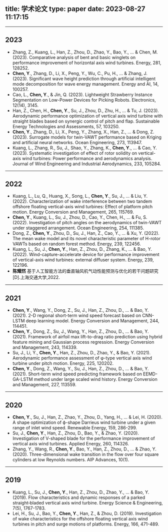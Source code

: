 title: 学术论文
type: paper
date: 2023-08-27 11:17:15
---
---
## 2023
- Zhang, Z., Kuang, L., Han, Z., Zhou, D., Zhao, Y., Bao, Y., ... & Chen, M. (2023). Comparative analysis of bent and basic winglets on performance improvement of horizontal axis wind turbines. Energy, 281, 128252. 
- **Chen, Y**., Zhang, D., Li, X., Peng, Y., Wu, C., Pu, H., ... & Zhang, J. (2023). Significant wave height prediction through artificial intelligent mode decomposition for wave energy management. Energy and AI, 14, 100257.
- Cao, L., **Chen, Y**., & Jin, Q. (2023). Lightweight Strawberry Instance Segmentation on Low-Power Devices for Picking Robots. Electronics, 12(14), 3145.
- Han, Z., Chen, H., **Chen, Y**., Su, J., Zhou, D., Zhu, H., ... & Tu, J. (2023). Aerodynamic performance optimization of vertical axis wind turbine with straight blades based on synergic control of pitch and flap. Sustainable Energy Technologies and Assessments, 57, 103250.
- **Chen, Y**., Zhang, D., Li, X., Peng, Y., Zhang, X., Han, Z., ... & Dong, Z. (2023). Surrogate models for twin-VAWT performance based on Kriging and artificial neural networks. Ocean Engineering, 273, 113947.
- Kuang, L., Zhang, R., Su, J., Shao, Y., Zhang, K., **Chen, Y**., ... & Cao, Y. (2023). Systematic investigation of effect of rotor solidity on vertical-axis wind turbines: Power performance and aerodynamics analysis. Journal of Wind Engineering and Industrial Aerodynamics, 233, 105284.

---
## 2022
- Kuang, L., Lu, Q., Huang, X., Song, L., **Chen, Y**., Su, J., ... & Liu, Y. (2022). Characterization of wake interference between two tandem offshore floating vertical-axis wind turbines: Effect of platform pitch motion. Energy Conversion and Management, 265, 115769.
- **Chen, Y**., Kuang, L., Su, J., Zhou, D., Cao, Y., Chen, H., ... & Fu, S. (2022). Investigation of pitch angles on the aerodynamics of twin-VAWT under staggered arrangement. Ocean Engineering, 254, 111385.
- Dong, Z., **Chen, Y**., Zhou, D., Su, J., Han, Z., Cao, Y., ... & Xu, Y. (2022). The mean wake model and its novel characteristic parameter of H-rotor VAWTs based on random forest method. Energy, 239, 122456.
- Kuang, L., Su, J., **Chen, Y**., Han, Z., Zhou, D., Zhang, K., ... & Bao, Y. (2022). Wind-capture-accelerate device for performance improvement of vertical-axis wind turbines: external diffuser system. Energy, 239, 122196.
- **陈耀然** 基于人工智能方法的垂直轴风机气动性能预测与优化的若干问题研究[D].上海交通大学,2022.

---
## 2021
- **Chen, Y**., Wang, Y., Dong, Z., Su, J., Han, Z., Zhou, D., ... & Bao, Y. (2021). 2-D regional short-term wind speed forecast based on CNN-LSTM deep learning model. Energy Conversion and Management, 244, 114451.
- **Chen, Y**., Dong, Z., Su, J., Wang, Y., Han, Z., Zhou, D., ... & Bao, Y. (2021). Framework of airfoil max lift-to-drag ratio prediction using hybrid feature mining and Gaussian process regression. Energy Conversion and Management, 243, 114339.
- Su, J., Li, Y., **Chen, Y**., Han, Z., Zhou, D., Zhao, Y., & Bao, Y. (2021). Aerodynamic performance assessment of φ-type vertical axis wind turbine under pitch motion. Energy, 225, 120202.
- **Chen, Y**., Dong, Z., Wang, Y., Su, J., Han, Z., Zhou, D., ... & Bao, Y. (2021). Short-term wind speed predicting framework based on EEMD-GA-LSTM method under large scaled wind history. Energy Conversion and Management, 227, 113559.

---
## 2020
- **Chen, Y**., Su, J., Han, Z., Zhao, Y., Zhou, D., Yang, H., ... & Lei, H. (2020). A shape optimization of ϕ-shape Darrieus wind turbine under a given range of inlet wind speed. Renewable Energy, 159, 286-299.
- Su, J., **Chen, Y**., Han, Z., Zhou, D., Bao, Y., & Zhao, Y. (2020). Investigation of V-shaped blade for the performance improvement of vertical axis wind turbines. Applied Energy, 260, 114326.
- Zhang, Y., Wang, R., **Chen, Y**., Bao, Y., Han, Z., Zhou, D., ... & Zhao, Y. (2020). Three-dimensional wake transition in the flow over four square cylinders at low Reynolds numbers. AIP Advances, 10(1).

---
## 2019
- Kuang, L., Su, J., **Chen, Y**., Han, Z., Zhou, D., Zhao, Y., ... & Bao, Y. (2019). Flow characteristics and dynamic responses of a parked straight‐bladed vertical axis wind turbine. Energy Science & Engineering, 7(5), 1767-1783.
- Lei, H., Su, J., Bao, Y., **Chen, Y**., Han, Z., & Zhou, D. (2019). Investigation of wake characteristics for the offshore floating vertical axis wind turbines in pitch and surge motions of platforms. Energy, 166, 471-489.